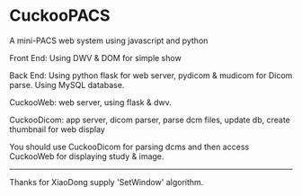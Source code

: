 # CuckooPACS
A mini-PACS web system using javascript and python

Front End:
Using DWV & DOM for simple show

Back End:
Using python  flask for web server, pydicom & mudicom for Dicom parse.
Using MySQL database.


CuckooWeb: web server, using flask & dwv.

CuckooDicom: app server, dicom parser, parse dcm files, update db, create thumbnail for web display

You should use CuckooDicom for parsing dcms and then access CuckooWeb for displaying study & image.

-----------
Thanks for XiaoDong supply 'SetWindow' algorithm.
